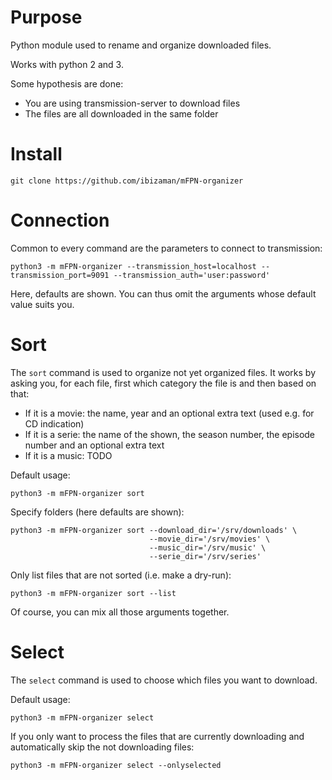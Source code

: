 Purpose
======
Python module used to rename and organize downloaded files.

Works with python 2 and 3.

Some hypothesis are done:
* You are using transmission-server to download files
* The files are all downloaded in the same folder


Install
=======
```
git clone https://github.com/ibizaman/mFPN-organizer
```


Connection
==========
Common to every command are the parameters to connect to transmission:
```
python3 -m mFPN-organizer --transmission_host=localhost --transmission_port=9091 --transmission_auth='user:password'
```
Here, defaults are shown. You can thus omit the arguments whose default
value suits you.


Sort
====
The `sort` command is used to organize not yet organized files. It works
by asking you, for each file, first which category the file is and then
based on that:
* If it is a movie: the name, year and an optional extra text (used e.g.
  for CD indication)
* If it is a serie: the name of the shown, the season number, the
  episode number and an optional extra text
* If it is a music: TODO

Default usage:
```
python3 -m mFPN-organizer sort
```

Specify folders (here defaults are shown):
```
python3 -m mFPN-organizer sort --download_dir='/srv/downloads' \
                               --movie_dir='/srv/movies' \
                               --music_dir='/srv/music' \
                               --serie_dir='/srv/series'
```

Only list files that are not sorted (i.e. make a dry-run):
```
python3 -m mFPN-organizer sort --list
```

Of course, you can mix all those arguments together.


Select
======
The `select` command is used to choose which files you want to download.

Default usage:
```
python3 -m mFPN-organizer select
```

If you only want to process the files that are currently downloading and automatically skip the not downloading files:
```
python3 -m mFPN-organizer select --onlyselected
```
